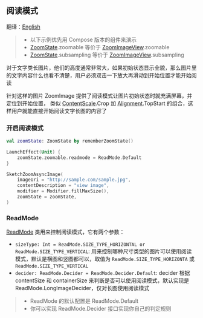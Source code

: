 ## 阅读模式

翻译：[English](readmode.md)

> * 以下示例优先用 Compose 版本的组件来演示
> * [ZoomState].zoomable 等价于 [ZoomImageView].zoomable
> * [ZoomState].subsampling 等价于 [ZoomImageView].subsampling

对于文字类长图片，他们的高度通常非常大，如果初始状态显示全貌，那么图片里的文字内容什么也看不清楚，用户必须双击一下放大再滑动到开始位置才能开始阅读

针对这样的图片 ZoomImage 提供了阅读模式让图片初始状态时就充满屏幕，并定位到开始位置，
类似 [ContentScale].Crop 加 [Alignment].TopStart 的组合，这样用户就能直接开始阅读文字长图的内容了

### 开启阅读模式

```kotlin
val zoomState: ZoomState by rememberZoomState()

LaunchEffect(Unit) {
    zoomState.zoomable.readmode = ReadMode.Default
}

SketchZoomAsyncImage(
    imageUri = "http://sample.com/sample.jpg",
    contentDescription = "view image",
    modifier = Modifier.fillMaxSize(),
    zoomState = zoomState,
)
```

### ReadMode

[ReadMode] 类用来控制阅读模式，它有两个参数：

* `sizeType: Int = ReadMode.SIZE_TYPE_HORIZONTAL or ReadMode.SIZE_TYPE_VERTICAL`:
  用来控制哪种尺寸类型的图片可以使用阅读模式，默认是横图和竖图都可以，取值为 `ReadMode.SIZE_TYPE_HORIZONTA`
  或 `ReadMode.SIZE_TYPE_VERTICAL`
* `decider: ReadMode.Decider = ReadMode.Decider.Default`: decider 根据 contentSize 和 containerSize
  来判断是否可以使用阅读模式，默认实现是 ReadMode.LongImageDecider，仅对长图使用阅读模式

> * ReadMode 的默认配置是 ReadMode.Default
> * 你可以实现 ReadMode.Decider 接口实现你自己的判定规则

[ZoomImageView]: ../../zoomimage-view/src/main/java/com/github/panpf/zoomimage/ZoomImageView.kt

[ZoomImage]: ../../zoomimage-compose/src/commonMain/kotlin/com/github/panpf/zoomimage/ZoomImage.kt

[ZoomState]: ../../zoomimage-compose/src/commonMain/kotlin/com/github/panpf/zoomimage/compose/ZoomState.kt

[ReadMode]: ../../zoomimage-core/src/commonMain/kotlin/com/github/panpf/zoomimage/zoom/ReadMode.kt

[ContentScale]: https://developer.android.com/reference/kotlin/androidx/compose/ui/layout/ContentScale

[Alignment]: https://developer.android.com/reference/kotlin/androidx/compose/ui/Alignment